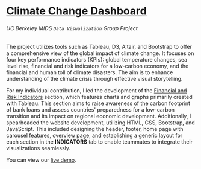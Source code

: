 # [Climate Change Dashboard](https://groups.ischool.berkeley.edu/ClimateVis/index.html)
###### <i>UC Berkeley MIDS `Data Visualization` Group Project</i>

The project utilizes tools such as Tableau, D3, Altair, and Bootstrap to offer a comprehensive view of the global impact of climate change. It focuses on four key performance indicators (KPIs): global temperature changes, sea level rise, financial and risk indicators for a low-carbon economy, and the financial and human toll of climate disasters. The aim is to enhance understanding of the climate crisis through effective visual storytelling.

For my individual contribution, I led the development of the [Financial and Risk Indicators](https://groups.ischool.berkeley.edu/ClimateVis/cfbl.html) section, which features charts and graphs primarily created with Tableau. This section aims to raise awareness of the carbon footprint of bank loans and assess countries' preparedness for a low-carbon transition and its impact on regional economic development. Additionally, I spearheaded the website development, utilizing HTML, CSS, Bootstrap, and JavaScript. This included designing the header, footer, home page with carousel features, overview page, and establishing a generic layout for each section in the **INDICATORS** tab to enable teammates to integrate their visualizations seamlessly.

You can view our [live demo](https://drive.google.com/file/d/1b4dWghYWxcTrHJvncjXVlBWemisMCdLA/view).











